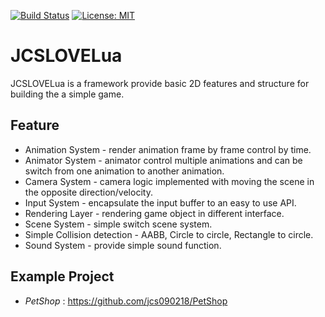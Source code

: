 [![Build Status](https://travis-ci.com/jcs090218/JCSLOVELua_Framework.svg?branch=master)](https://travis-ci.com/jcs090218/JCSLOVELua_Framework)
[![License: MIT](https://img.shields.io/badge/License-MIT-yellow.svg)](https://opensource.org/licenses/MIT)

# JCSLOVELua

JCSLOVELua is a framework provide basic 2D features and structure for building
the a simple game.

## Feature

* Animation System - render animation frame by frame control by time.
* Animator System - animator control multiple animations and can be
switch from one animation to another animation.
* Camera System - camera logic implemented with moving the scene in
the opposite direction/velocity.
* Input System - encapsulate the input buffer to an easy to use API.
* Rendering Layer - rendering game object in different interface.
* Scene System - simple switch scene system.
* Simple Collision detection - AABB, Circle to circle, Rectangle to circle.
* Sound System - provide simple sound function.

## Example Project

* *PetShop* : https://github.com/jcs090218/PetShop
